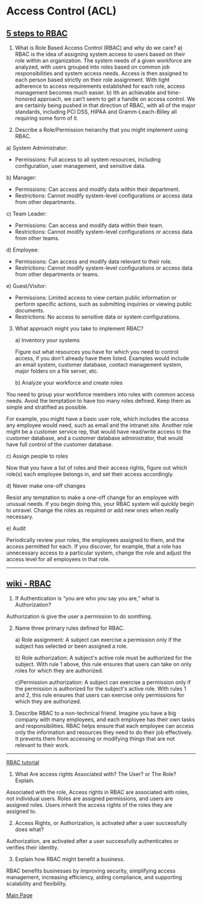 # Access Control (ACL)

## [5 steps to RBAC](https://www.csoonline.com/article/3060780/5-steps-to-simple-role-based-access-control.html)

1. What is Role Based Access Control (RBAC) and why do we care?
   a) RBAC is the idea of assigning system access to users based on their role within an organization. The system needs of a given workforce are analyzed, with users grouped into roles based on common job responsibilities and system access needs. Access is then assigned to each person based strictly on their role assignment. With tight adherence to access requirements established for each role, access management becomes much easier.
   b) Ith an achievable and time-honored approach, we can’t seem to get a handle on access control. We are certainly being pushed in that direction of RBAC, with all of the major standards, including PCI DSS, HIPAA and Gramm-Leach-Bliley all requiring some form of it.

2. Describe a Role/Permission heirarchy that you might implement using RBAC.

a) System Administrator:

- Permissions: Full access to all system resources, including configuration, user management, and sensitive data.

b) Manager:

- Permissions: Can access and modify data within their department.
- Restrictions: Cannot modify system-level configurations or access data from other departments.

c) Team Leader:

- Permissions: Can access and modify data within their team.
- Restrictions: Cannot modify system-level configurations or access data from other teams.

d) Employee:

- Permissions: Can access and modify data relevant to their role.
- Restrictions: Cannot modify system-level configurations or access data from other departments or teams.

e) Guest/Visitor:

- Permissions: Limited access to view certain public information or perform specific actions, such as submitting inquiries or viewing public documents.
- Restrictions: No access to sensitive data or system configurations.

3. What approach might you take to implement RBAC?

   a) Inventory your systems

   Figure out what resources you have for which you need to control access, if you don't already have them listed. Examples would include an email system, customer database, contact management system, major folders on a file server, etc.

   b) Analyze your workforce and create roles

You need to group your workforce members into roles with common access needs. Avoid the temptation to have too many roles defined. Keep them as simple and stratified as possible.

For example, you might have a basic user role, which includes the access any employee would need, such as email and the intranet site. Another role might be a customer service rep, that would have read/write access to the customer database, and a customer database administrator, that would have full control of the customer database.

c) Assign people to roles

Now that you have a list of roles and their access rights, figure out which role(s) each employee belongs in, and set their access accordingly.

d) Never make one-off changes

Resist any temptation to make a one-off change for an employee with unusual needs. If you begin doing this, your RBAC system will quickly begin to unravel. Change the roles as required or add new ones when really necessary.

e) Audit

Periodically review your roles, the employees assigned to them, and the access permitted for each. If you discover, for example, that a role has unnecessary access to a particular system, change the role and adjust the access level for all employees in that role.

---

## [wiki - RBAC](https://en.wikipedia.org/wiki/Role-based_access_control)

1. If Authentication is “you are who you say you are,” what is Authorization?

Authorization is give the user a permission to do somthing.

2. Name three primary rules defined for RBAC.

   a) Role assignment: A subject can exercise a permission only if the subject has selected or been assigned a role.

   b) Role authorization: A subject's active role must be authorized for the subject. With rule 1 above, this rule ensures that users can take on only roles for which they are authorized.

   c)Permission authorization: A subject can exercise a permission only if the permission is authorized for the subject's active role. With rules 1 and 2, this rule ensures that users can exercise only permissions for which they are authorized.

3. Describe RBAC to a non-technical friend.
   Imagine you have a big company with many employees, and each employee has their own tasks and responsibilities. RBAC helps ensure that each employee can access only the information and resources they need to do their job effectively. It prevents them from accessing or modifying things that are not relevant to their work.

---

[RBAC tutorial](https://www.youtube.com/watch?v=C4NP8Eon3cA&ab_channel=Udacity)

1. What Are access rights Associated with? The User? or The Role? Explain.

Associated with the role, Access rights in RBAC are associated with roles, not individual users. Roles are assigned permissions, and users are assigned roles. Users inherit the access rights of the roles they are assigned to.

2. Access Rights, or Authorization, is activated after a user successfully does what?

Authorization, are activated after a user successfully authenticates or verifies their identity.

3. Explain how RBAC might benefit a business.

RBAC benefits businesses by improving security, simplifying access management, increasing efficiency, aiding compliance, and supporting scalability and flexibility.


[Main Page](../README.md)